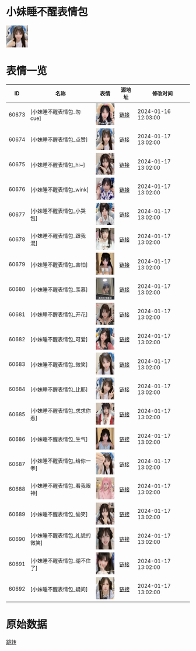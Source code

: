 # 小妹睡不醒表情包

<img src="./cover.png" height="60" alt="cover" />

# 表情一览

|ID|名称|表情|源地址|修改时间|
|----|----|----|----|----|
|60673|[小妹睡不醒表情包_勿cue]|<img src="./pic/060673_%5B小妹睡不醒表情包_勿cue%5D.png" height="60" alt="勿cue"/>|[链接](https://i0.hdslb.com/bfs/garb/485cfaf7a675d231064adff17a73489ae5c47ab7.png)|2024-01-16 12:03:00|
|60674|[小妹睡不醒表情包_点赞]|<img src="./pic/060674_%5B小妹睡不醒表情包_点赞%5D.png" height="60" alt="点赞"/>|[链接](https://i0.hdslb.com/bfs/garb/f2d0d3737d02cbea8c4c7411be630ba83e0a2945.png)|2024-01-17 13:02:00|
|60675|[小妹睡不醒表情包_hi~]|<img src="./pic/060675_%5B小妹睡不醒表情包_hi~%5D.png" height="60" alt="hi~"/>|[链接](https://i0.hdslb.com/bfs/garb/4c59752ea21cceafe59fffb2c34dcfc7ec9922db.png)|2024-01-17 13:02:00|
|60676|[小妹睡不醒表情包_wink]|<img src="./pic/060676_%5B小妹睡不醒表情包_wink%5D.png" height="60" alt="wink"/>|[链接](https://i0.hdslb.com/bfs/garb/8319a0209d161df4d1e1f833aa04a94c7cdf9088.png)|2024-01-17 13:02:00|
|60677|[小妹睡不醒表情包_小哭包]|<img src="./pic/060677_%5B小妹睡不醒表情包_小哭包%5D.png" height="60" alt="小哭包"/>|[链接](https://i0.hdslb.com/bfs/garb/ebccc5773bc40b566ed6f4efafedace2580fac66.png)|2024-01-17 13:02:00|
|60678|[小妹睡不醒表情包_跟我混]|<img src="./pic/060678_%5B小妹睡不醒表情包_跟我混%5D.png" height="60" alt="跟我混"/>|[链接](https://i0.hdslb.com/bfs/garb/a917f888ee5f9bdafdb82f0a3bfc0902fcb6566c.png)|2024-01-17 13:02:00|
|60679|[小妹睡不醒表情包_害怕]|<img src="./pic/060679_%5B小妹睡不醒表情包_害怕%5D.png" height="60" alt="害怕"/>|[链接](https://i0.hdslb.com/bfs/garb/31acaef66eb81893545516d53862c1277e67b6dd.png)|2024-01-17 13:02:00|
|60680|[小妹睡不醒表情包_羡慕]|<img src="./pic/060680_%5B小妹睡不醒表情包_羡慕%5D.png" height="60" alt="羡慕"/>|[链接](https://i0.hdslb.com/bfs/garb/c3f72262acfdbc2fc12c30a697f935fe7199ce8f.png)|2024-01-17 13:02:00|
|60681|[小妹睡不醒表情包_开花]|<img src="./pic/060681_%5B小妹睡不醒表情包_开花%5D.png" height="60" alt="开花"/>|[链接](https://i0.hdslb.com/bfs/garb/0307c0d4f01681ef35132699c8b7498c4b48d305.png)|2024-01-17 13:02:00|
|60682|[小妹睡不醒表情包_可爱]|<img src="./pic/060682_%5B小妹睡不醒表情包_可爱%5D.png" height="60" alt="可爱"/>|[链接](https://i0.hdslb.com/bfs/garb/eb1190dba13092f079db291afd18c408ec02d96a.png)|2024-01-17 13:02:00|
|60683|[小妹睡不醒表情包_微笑]|<img src="./pic/060683_%5B小妹睡不醒表情包_微笑%5D.png" height="60" alt="微笑"/>|[链接](https://i0.hdslb.com/bfs/garb/62f30ac18ad8f27ae55e7ca45c9fd6efd6010719.png)|2024-01-17 13:02:00|
|60684|[小妹睡不醒表情包_比耶]|<img src="./pic/060684_%5B小妹睡不醒表情包_比耶%5D.png" height="60" alt="比耶"/>|[链接](https://i0.hdslb.com/bfs/garb/d0c4a70844a653864d82d86e2056af3e055fe496.png)|2024-01-17 13:02:00|
|60685|[小妹睡不醒表情包_求求你惹]|<img src="./pic/060685_%5B小妹睡不醒表情包_求求你惹%5D.png" height="60" alt="求求你惹"/>|[链接](https://i0.hdslb.com/bfs/garb/5061f3f92a3b2f22947141569ad2f2b0ef96f11e.png)|2024-01-17 13:02:00|
|60686|[小妹睡不醒表情包_生气]|<img src="./pic/060686_%5B小妹睡不醒表情包_生气%5D.png" height="60" alt="生气"/>|[链接](https://i0.hdslb.com/bfs/garb/0f2f8a0d5b181117223c3a980760cff8bb8e1f91.png)|2024-01-17 13:02:00|
|60687|[小妹睡不醒表情包_给你一拳]|<img src="./pic/060687_%5B小妹睡不醒表情包_给你一拳%5D.png" height="60" alt="给你一拳"/>|[链接](https://i0.hdslb.com/bfs/garb/71d803b3c69616b9d4b4e448b6a2039d414c5391.png)|2024-01-17 13:02:00|
|60688|[小妹睡不醒表情包_看我眼神]|<img src="./pic/060688_%5B小妹睡不醒表情包_看我眼神%5D.png" height="60" alt="看我眼神"/>|[链接](https://i0.hdslb.com/bfs/garb/a8aa8ed776835a0cd2d25a7d597da35df962512d.png)|2024-01-17 13:02:00|
|60689|[小妹睡不醒表情包_偷笑]|<img src="./pic/060689_%5B小妹睡不醒表情包_偷笑%5D.png" height="60" alt="偷笑"/>|[链接](https://i0.hdslb.com/bfs/garb/de4101b349b9104c5fcfdf10a61ab993d5299b9f.png)|2024-01-17 13:02:00|
|60690|[小妹睡不醒表情包_礼貌的微笑]|<img src="./pic/060690_%5B小妹睡不醒表情包_礼貌的微笑%5D.png" height="60" alt="礼貌的微笑"/>|[链接](https://i0.hdslb.com/bfs/garb/abcff676f86a3a3119ca90bf8ab3d3e51c1ca4f3.png)|2024-01-17 13:02:00|
|60691|[小妹睡不醒表情包_绷不住了]|<img src="./pic/060691_%5B小妹睡不醒表情包_绷不住了%5D.png" height="60" alt="绷不住了"/>|[链接](https://i0.hdslb.com/bfs/garb/995bb3b16e264d770daf829823510c2f1e647219.png)|2024-01-17 13:02:00|
|60692|[小妹睡不醒表情包_疑问]|<img src="./pic/060692_%5B小妹睡不醒表情包_疑问%5D.png" height="60" alt="疑问"/>|[链接](https://i0.hdslb.com/bfs/garb/bbd5f40cec613e1a091662edcc1eadedc2d81e31.png)|2024-01-17 13:02:00|

# 原始数据

[跳转](./raw.json)

